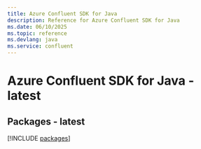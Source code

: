 ```yaml
---
title: Azure Confluent SDK for Java
description: Reference for Azure Confluent SDK for Java
ms.date: 06/10/2025
ms.topic: reference
ms.devlang: java
ms.service: confluent
---
```

# Azure Confluent SDK for Java - latest
## Packages - latest
[!INCLUDE [packages](confluent-index.md)]